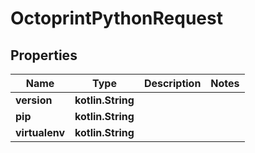 
# OctoprintPythonRequest

## Properties
Name | Type | Description | Notes
------------ | ------------- | ------------- | -------------
**version** | **kotlin.String** |  | 
**pip** | **kotlin.String** |  | 
**virtualenv** | **kotlin.String** |  | 




